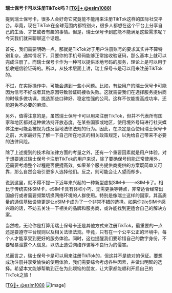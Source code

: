 **瑞士保号卡可以注册TikTok吗？[[TG💪+ @esim1088](https://t.me/s/esim1088)]**

提到瑞士保号卡，很多人会好奇它究竟能不能用来注册TikTok这样的国际社交平台。毕竟，现在TikTok在全球范围内都特别火，很多人都想在这个平台上分享自己的生活、才艺或者有趣的事情。但是，瑞士保号卡到底能不能满足这些需求呢？今天我们就来聊聊这个话题。

首先，我们需要明确一点，那就是TikTok对于用户注册账号的要求其实并不算特别复杂。通常情况下，只要你的手机号码能够正常接收验证码，那么基本上就可以完成注册了。而瑞士保号卡作为一种可以提供本地号码的服务，理论上是可以用于接收短信验证码的。所以，从技术层面上讲，瑞士保号卡是可以用来注册TikTok的。

不过，在实际操作中，可能会遇到一些小问题。比如，有些用户的瑞士保号卡可能因为信号不好或者其他原因导致验证码接收失败。这就需要我们在选择服务提供商的时候多做功课，挑选那些口碑好、稳定性强的公司。这样不仅能提高成功率，还能避免不必要的麻烦。

另外，值得注意的是，虽然瑞士保号卡可以用来注册TikTok，但并不代表所有国家和地区都对这种做法持开放态度。在某些国家或地区，使用境外号码进行社交媒体注册可能会被视为违反当地法律法规的行为。因此，在决定是否使用瑞士保号卡之前，大家最好先了解一下自己所在地区的相关政策规定，以免给自己带来不必要的法律风险。

除了上述提到的技术和法律方面的考量之外，还有一个重要因素就是用户体验。对于想要通过瑞士保号卡注册TikTok的用户来说，除了要确保号码能正常使用外，还需要考虑整个过程是否便捷高效。如果某个服务提供商提供的方案既简单又可靠，那么自然会吸引更多人选择他们。反之，则可能会让人望而却步。

说到这里，就不得不提一下近年来兴起的一种新型虚拟SIM卡——eSIM卡了。相比于传统实体SIM卡，eSIM卡具有体积小巧、无需更换等特点，非常适合经常出国旅行或者需要频繁切换网络环境的人群使用。特别是像瑞士这样的国家，其高质量的通信基础设施更是让eSIM卡成为了一个非常不错的选择。如果你对eSIM卡感兴趣的话，不妨去关注一下相关的品牌和服务商，或许能找到更适合自己的解决方案。

当然啦，无论你是打算用瑞士保号卡还是其他方式来注册TikTok，最重要的一点还是要遵守平台规则以及相关法律法规。毕竟，只有在一个公平公正的环境中，每个人才能享受到更好的服务体验。同时，这也提醒我们要珍惜自己的数字身份，不要轻易泄露个人信息，以防止遭受网络诈骗等不良行为的侵害。

总而言之，瑞士保号卡是可以用来注册TikTok的，但这并不是绝对的保证。要想成功注册并享受愉快的使用体验，我们需要综合考虑各种因素，并做出明智的选择。希望本文能够帮助到正在为此烦恼的朋友，让大家都能顺利开启自己的TikTok之旅！

[[TG💪+ @esim1088](https://t.me/s/esim1088) ![Image](https://i.postimg.cc/4NQfJmqS/Snipaste-2025-05-13-00-14-12.png)]